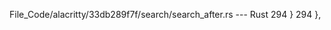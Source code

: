 File_Code/alacritty/33db289f7f/search/search_after.rs --- Rust
294             }                                                                                                                                            294             },

